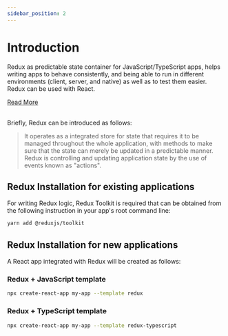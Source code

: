 ```yaml
---
sidebar_position: 2 
---
```


# Introduction
Redux as predictable state container for JavaScript/TypeScript apps, helps writing apps to behave consistently, and being able to run in different environments (client, server, and native) as well as to test them easier. Redux can be used with React.

<a className="rm-a" href="https://redux.js.org/tutorials/quick-start">Read More</a><br /><br />


Briefly, Redux can be introduced as follows:
> It operates as a integrated store for state that requires it to be managed throughout the whole application, with methods to make sure that the state can merely be updated in a predictable manner. Redux is controlling and updating application state by the use of events known as "actions". 

## Redux Installation for existing applications
For writing Redux logic, Redux Toolkit is required that can be obtained from the following instruction in your app's root command line:

```bash
yarn add @reduxjs/toolkit
```
## Redux Installation for new applications
A React app integrated with Redux will be created as follows:

### Redux + JavaScript template
```bash
npx create-react-app my-app --template redux
```

### Redux + TypeScript template
```bash
npx create-react-app my-app --template redux-typescript
```
